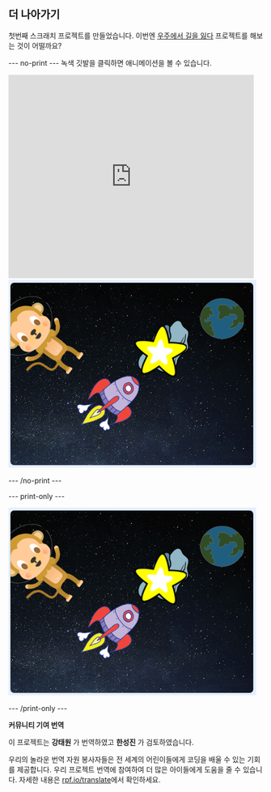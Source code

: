 ## 더 나아가기

첫번째 스크래치 프로젝트를 만들었습니다. 이번엔 [우주에서 길을 잃다](https://projects.raspberrypi.org/ko-KR/projects/lost-in-space?utm_source=pathway&utm_medium=whatnext&utm_campaign=projects) 프로젝트를 해보는 것이 어떨까요?

--- no-print --- 녹색 깃발을 클릭하면 애니메이션을 볼 수 있습니다.

<div class="scratch-preview">
  <iframe allowtransparency="true" width="485" height="402" src="https://scratch.mit.edu/projects/embed/276873231/?autostart=false" frameborder="0" scrolling="no"></iframe>
  <img src="images/space-final.png">
</div>

--- /no-print ---

--- print-only ---

![완료 된 프로젝트](images/space-final.png)

--- /print-only ---


**커뮤니티 기여 번역** 

이 프로젝트는 **강태원** 가 번역하였고 **한성진** 가 검토하였습니다. 

우리의 놀라운 번역 자원 봉사자들은 전 세계의 어린이들에게 코딩을 배울 수 있는 기회를 제공합니다. 우리 프로젝트 번역에 참여하여 더 많은 아이들에게 도움을 줄 수 있습니다. 자세한 내용은 [rpf.io/translate](https://rpf.io/translate)에서 확인하세요.